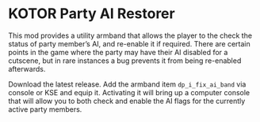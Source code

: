 # KOTOR Party AI Restorer
This mod provides a utility armband that allows the player to the check the status of party member’s AI, and re-enable it if required. There are certain points in the game where the party may have their AI disabled for a cutscene, but in rare instances a bug prevents it from being re-enabled afterwards.

Download the latest release. Add the armband item `dp_i_fix_ai_band` via console or KSE and equip it. Activating it will bring up a computer console that will allow you to both check and enable the AI flags for the currently active party members. 

